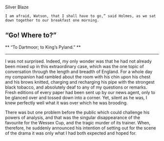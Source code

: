 Silver Blaze


`I am afraid, Watson, that I shall have to go,” said Holmes, as we
sat down together to our breakfast one morning.`

## “Go! Where to?” 

** “To Dartmoor; to King’s Pyland.” **

---


I was not surprised. Indeed, my only wonder was that he had not
already been mixed up in this extraordinary case, which was the
one topic of conversation through the length and breadth of
England. For a whole day my companion had rambled about the room
with his chin upon his chest and his brows knitted, charging and
recharging his pipe with the strongest black tobacco, and
absolutely deaf to any of my questions or remarks. Fresh editions
of every paper had been sent up by our news agent, only to be
glanced over and tossed down into a corner. Yet, silent as he
was, I knew perfectly well what it was over which he was
brooding.

 There was but one problem before the public which could
challenge his powers of analysis, and that was the singular
disappearance of the favourite for the Wessex Cup, and the tragic
murder of its trainer. When, therefore, he suddenly announced his
intention of setting out for the scene of the drama it was only
what I had both expected and hoped for.
